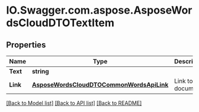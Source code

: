 # IO.Swagger.com.aspose.AsposeWordsCloudDTOTextItem
## Properties

Name | Type | Description | Notes
------------ | ------------- | ------------- | -------------
**Text** | **string** |  | [optional] 
**Link** | [**AsposeWordsCloudDTOCommonWordsApiLink**](AsposeWordsCloudDTOCommonWordsApiLink.md) | Link to the document. | [optional] 

[[Back to Model list]](../README.md#documentation-for-models) [[Back to API list]](../README.md#documentation-for-api-endpoints) [[Back to README]](../README.md)

